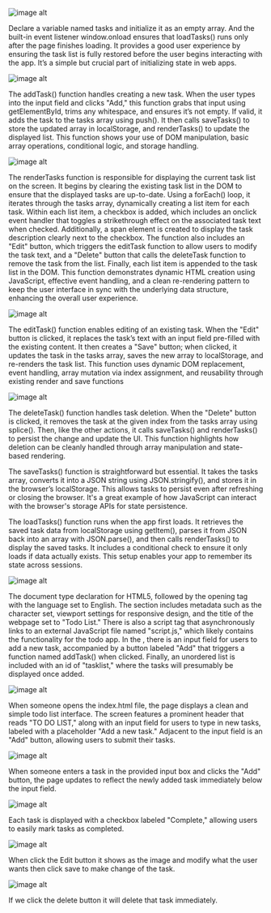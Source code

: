 ![image alt](https://github.com/7Dagm21/A2SV-tasks/blob/eede2ef7f893cd086b5998f08b44b6b182051822/Task1/Screenshot%202025-07-11%20113752.png)

Declare a variable named tasks and initialize it as an empty array. And the built-in event listener window.onload ensures that loadTasks() runs only after the page finishes loading. It provides a good user experience by ensuring the task list is fully restored before the user begins interacting with the app. It’s a simple but crucial part of initializing state in web apps.



![image alt](https://github.com/7Dagm21/A2SV-tasks/blob/20f40e7a3c08fba4d80e4fe907aa61a207d2e199/Task1/Screenshot%202025-07-11%20113830.png)

The addTask() function handles creating a new task. When the user types into the input field and clicks "Add," this function grabs that input using getElementById, trims any whitespace, and ensures it’s not empty. If valid, it adds the task to the tasks array using push(). It then calls saveTasks() to store the updated array in localStorage, and renderTasks() to update the displayed list. This function shows your use of DOM manipulation, basic array operations, conditional logic, and storage handling.


![image alt](https://github.com/7Dagm21/A2SV-tasks/blob/e43f755d83ebd543de76d281757901c8adf130ae/Task1/Screenshot%202025-07-11%20130617.png)

The renderTasks function is responsible for displaying the current task list on the screen. It begins by clearing the existing task list in the DOM to ensure that the displayed tasks are up-to-date. Using a forEach() loop, it iterates through the tasks array, dynamically creating a list item for each task. Within each list item, a checkbox is added, which includes an onclick event handler that toggles a strikethrough effect on the associated task text when checked. Additionally, a span element is created to display the task description clearly next to the checkbox. The function also includes an "Edit" button, which triggers the editTask function to allow users to modify the task text, and a "Delete" button that calls the deleteTask function to remove the task from the list. Finally, each list item is appended to the task list in the DOM. This function demonstrates dynamic HTML creation using JavaScript, effective event handling, and a clean re-rendering pattern to keep the user interface in sync with the underlying data structure, enhancing the overall user experience.




![image alt](https://github.com/7Dagm21/A2SV-tasks/blob/72d3f8824b7e120554e47d0479cbe374e679ce55/Task1/Screenshot%202025-07-11%20113904.png)


The editTask() function enables editing of an existing task. When the "Edit" button is clicked, it replaces the task’s text with an input field pre-filled with the existing content. It then creates a "Save" button; when clicked, it updates the task in the tasks array, saves the new array to localStorage, and re-renders the task list. This function uses dynamic DOM replacement, event handling, array mutation via index assignment, and reusability through existing render and save functions



![image alt](https://github.com/7Dagm21/A2SV-tasks/blob/72d3f8824b7e120554e47d0479cbe374e679ce55/Task1/Screenshot%202025-07-11%20113913.png)

The deleteTask() function handles task deletion. When the "Delete" button is clicked, it removes the task at the given index from the tasks array using splice(). Then, like the other actions, it calls saveTasks() and renderTasks() to persist the change and update the UI. This function highlights how deletion can be cleanly handled through array manipulation and state-based rendering.

The saveTasks() function is straightforward but essential. It takes the tasks array, converts it into a JSON string using JSON.stringify(), and stores it in the browser’s localStorage. This allows tasks to persist even after refreshing or closing the browser. It's a great example of how JavaScript can interact with the browser's storage APIs for state persistence.

The loadTasks() function runs when the app first loads. It retrieves the saved task data from localStorage using getItem(), parses it from JSON back into an array with JSON.parse(), and then calls renderTasks() to display the saved tasks. It includes a conditional check to ensure it only loads if data actually exists. This setup enables your app to remember its state across sessions.


![image alt](https://github.com/7Dagm21/A2SV-tasks/blob/fd76fed7495e8baac3637ac6fa36daaee7bc7cc7/Task1/Screenshot%202025-07-11%20112934.png)


The document type declaration for HTML5, followed by the opening <html> tag with the language set to English. The <head> section includes metadata such as the character set, viewport settings for responsive design, and the title of the webpage set to "Todo List." There is also a script tag that asynchronously links to an external JavaScript file named "script.js," which likely contains the functionality for the todo app. In the <body>, there is an input field for users to add a new task, accompanied by a button labeled "Add" that triggers a function named addTask() when clicked. Finally, an unordered list is included with an id of "tasklist," where the tasks will presumably be displayed once added.


![image alt](https://github.com/7Dagm21/A2SV-tasks/blob/66aa7908eb74c700c4dd44f1a9ebc51a28812754/Task1/first.png)

When someone opens the index.html file, the page displays a clean and simple todo list interface. The screen features a prominent header that reads "TO DO LIST," along with an input field for users to type in new tasks, labeled with a placeholder "Add a new task." Adjacent to the input field is an "Add" button, allowing users to submit their tasks.


![image alt](https://github.com/7Dagm21/A2SV-tasks/blob/66aa7908eb74c700c4dd44f1a9ebc51a28812754/Task1/third.png)

When someone enters a task in the provided input box and clicks the "Add" button, the page updates to reflect the newly added task immediately below the input field. 

![image alt](https://github.com/7Dagm21/A2SV-tasks/blob/66aa7908eb74c700c4dd44f1a9ebc51a28812754/Task1/fourth.png)

Each task is displayed with a checkbox labeled "Complete," allowing users to easily mark tasks as completed.

![image alt](https://github.com/7Dagm21/A2SV-tasks/blob/66aa7908eb74c700c4dd44f1a9ebc51a28812754/Task1/fifth.png)

When click the Edit button it shows as the image and modify what the user wants then click save to make change of the task.

![image alt](https://github.com/7Dagm21/A2SV-tasks/blob/66aa7908eb74c700c4dd44f1a9ebc51a28812754/Task1/six.png)

If we click the delete button it will delete that task immediately.

